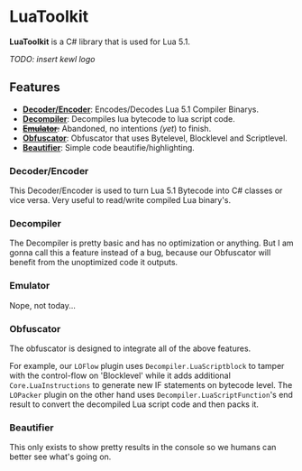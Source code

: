 ﻿# LuaToolkit

**LuaToolkit** is a C# library that is used for Lua 5.1.

*TODO: insert kewl logo*

## Features
- **[Decoder/Encoder](https://github.com/ferib/LuaToolkit/tree/master/src/Disassembler)**: Encodes/Decodes Lua 5.1 Compiler Binarys.
- **[Decompiler](https://github.com/ferib/LuaToolkit/tree/master/src/Decompiler)**: Decompiles lua bytecode to lua script code.
- ~~**[Emulator](https://github.com/ferib/LuaToolkit/tree/master/src/Emulator)**:~~ Abandoned, no intentions *(yet*) to finish.
- **[Obfuscator](https://github.com/ferib/LuaToolkit/tree/master/src/Obfuscator)**: Obfuscator that uses Bytelevel, Blocklevel and Scriptlevel.
- **[Beautifier](https://github.com/ferib/LuaToolkit/tree/master/src/Beautifier)**: Simple code beautifie/highlighting.

### Decoder/Encoder
This Decoder/Encoder is used to turn Lua 5.1 Bytecode into C# classes or vice versa.
Very useful to read/write compiled Lua binary's.

### Decompiler
The Decompiler is pretty basic and has no optimization or anything.
But I am gonna call this a feature instead of a bug, because our Obfuscator will benefit from the unoptimized code it outputs.

### Emulator
Nope, not today...

### Obfuscator
The obfuscator is designed to integrate all of the above features.

For example, our ``LOFlow`` plugin uses ``Decompiler.LuaScriptblock`` to tamper with the control-flow on 'Blocklevel' while it adds additional ``Core.LuaInstructions`` to generate new IF statements on bytecode level.
The ``LOPacker`` plugin on the other hand uses ``Decompiler.LuaScriptFunction``'s end result to convert the decompiled Lua script code and then packs it.

### Beautifier
This only exists to show pretty results in the console so we humans can better see what's going on.